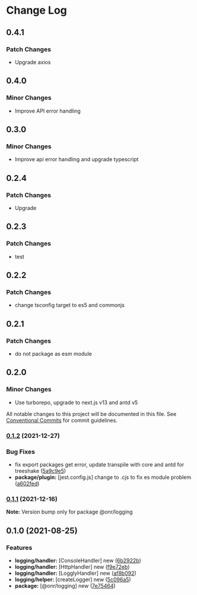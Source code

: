 # Change Log

## 0.4.1

### Patch Changes

- Upgrade axios

## 0.4.0

### Minor Changes

- Improve API error handling

## 0.3.0

### Minor Changes

- Improve api error handling and upgrade typescript

## 0.2.4

### Patch Changes

- Upgrade

## 0.2.3

### Patch Changes

- test

## 0.2.2

### Patch Changes

- change tsconfig target to es5 and commonjs

## 0.2.1

### Patch Changes

- do not package as esm module

## 0.2.0

### Minor Changes

- Use turborepo, upgrade to next.js v13 and antd v5

All notable changes to this project will be documented in this file.
See [Conventional Commits](https://conventionalcommits.org) for commit guidelines.

### [0.1.2](https://github.com/OnrampLab/onr-react-ui/compare/@onr/logging@0.1.1...@onr/logging@0.1.2) (2021-12-27)

### Bug Fixes

- fix export packages get error, update transpile with core and antd for treeshake ([5a9c9e5](https://github.com/OnrampLab/onr-react-ui/commit/5a9c9e5d2bce31ab8d53c0cacac731d2623ca7d2))
- **package/plugin:** [jest.config.js] change to .cjs to fix es module problem ([a602fed](https://github.com/OnrampLab/onr-react-ui/commit/a602fedf27e17c375a350dca520dafc721e8aa6e))

### [0.1.1](https://github.com/OnrampLab/onr-react-ui/compare/@onr/logging@0.1.0...@onr/logging@0.1.1) (2021-12-16)

**Note:** Version bump only for package @onr/logging

## 0.1.0 (2021-08-25)

### Features

- **logging/handler:** [ConsoleHandler] new ([6b2922b](https://github.com/OnrampLab/onr-react-ui/commit/6b2922b3097a602a6acb221e1c70813779a4a061))
- **logging/handler:** [HttpHandler] new ([f9e72eb](https://github.com/OnrampLab/onr-react-ui/commit/f9e72eba6439ef9f2a7a0f1e5f0bbe30ca6d080b))
- **logging/handler:** [LogglyHandler] new ([af8b092](https://github.com/OnrampLab/onr-react-ui/commit/af8b0923525ed6479c0db5c3dead3d8525b32c57))
- **logging/helper:** [createLogger] new ([5c096a5](https://github.com/OnrampLab/onr-react-ui/commit/5c096a5c5ce602b429730dc6d0b88de0a2ce9fd9))
- **package:** [@onr/logging] new ([7e75464](https://github.com/OnrampLab/onr-react-ui/commit/7e7546419cd24c03254526ffd49710e381a9ff86))
